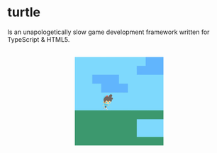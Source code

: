 # turtle
Is an unapologetically slow game development framework written for TypeScript &amp; HTML5.
<br/><br/>
<p align="center">
    <img src="assets/docs/democlip_1.gif" width="200px"/>
</p>
